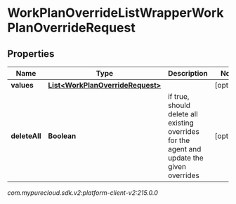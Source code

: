 # WorkPlanOverrideListWrapperWorkPlanOverrideRequest


## Properties

| Name | Type | Description | Notes |
| ------------ | ------------- | ------------- | ------------- |
| **values** | [**List&lt;WorkPlanOverrideRequest&gt;**](WorkPlanOverrideRequest) |  |  [optional] |
| **deleteAll** | **Boolean** | if true, should delete all existing overrides for the agent and update the given overrides |  [optional] |




_com.mypurecloud.sdk.v2:platform-client-v2:215.0.0_
